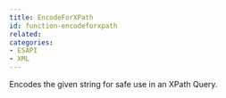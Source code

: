 ```yaml
---
title: EncodeForXPath
id: function-encodeforxpath
related:
categories:
- ESAPI
- XML
---
```


Encodes the given string for safe use in an XPath Query.
